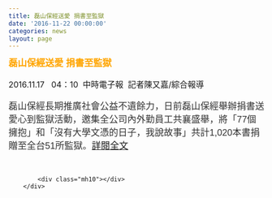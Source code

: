 ```yaml
---
title: 磊山保經送愛 捐書至監獄
date: '2016-11-22 00:00:00'
categories: news
layout: page
---
```


<div class="text">
			<div>
	<div>
		<div>
			<h1 style="border: 0px none; margin: 0px; outline: none 0px; padding: 0px; font-stretch: normal; font-size: 30px; line-height: 1.3; font-family: 微软雅黑, 黑体, &quot;helvetica neue&quot;, &quot;lucida grande&quot;, Arial, PMingLiU, &quot;Trebuchet MS&quot;, Helvetica, Verdana, sans-serif; color: rgb(49, 49, 51); width: 630px;">
				<span style="color: rgb(255, 165, 0);"><span style="font-size: 18px;">磊山保經送愛 捐書至監獄</span></span></h1>
		</div>
		<div>
			&nbsp;</div>
		<div>
			<div>
				<span style="font-size: 16px;">2016.11.17 &nbsp; 04：10 &nbsp;中時電子報 &nbsp;記者陳又嘉/綜合報導</span></div>
			<div>
				&nbsp;</div>
			<div>
				<span style="color: rgb(51, 51, 51); font-family: &quot;Microsoft Jhenghei&quot;, Verdana, Arial, PMingLiU, sans-serif; font-size: 18px;">磊山保經長期推廣社會公益不遺餘力，日前磊山保經舉辦捐書送愛心到監獄活動，邀集全公司內外勤員工共襄盛舉，將「77個擁抱」和「沒有大學文憑的日子，我說故事」共計1,020本書捐贈至全台51所監獄。</span><font face="Microsoft Jhenghei, Verdana, Arial, PMingLiU, sans-serif"><span style="font-size: 18px;"><a href="http://www.chinatimes.com/newspapers/20161117000183-260208">詳閱全文</a></span></font></div>
		</div>
	</div>
	<div>
		&nbsp;</div>
</div>
<div>
	&nbsp;</div>

			<div class="mh10"></div>
		</div>